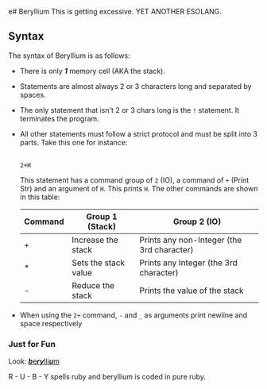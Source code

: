 e# Beryllium
 This is getting excessive. YET ANOTHER ESOLANG.

## Syntax
 The syntax of Beryllium is as follows:
 - There is only ***1*** memory cell (AKA the stack).
 - Statements are almost always 2 or 3 characters long and separated by spaces.
 - The only statement that isn't 2 or 3 chars long is the ```!``` statement. It terminates the program.
 - All other statements must follow a strict protocol and must be split into 3 parts. Take this one for instance: <br><br>
    ```
    2+H
    ```
   This statement has a command group of ```2``` (IO), a command of ```+``` (Print Str) and an argument of ```H```. This prints ```H```. The other commands are shown in this table:

   Command | Group 1 (Stack)      | Group 2 (IO)
   --------|----------------------|------------------------------
   \+      | Increase the stack   | Prints any non-Integer (the 3rd character)
   \*      | Sets the stack value | Prints any Integer (the 3rd character)
   \-      | Reduce the stack     | Prints the value of the stack

 - When using the ```2+``` command, ```-``` and ```_``` as arguments print newline and space respectively

### Just for Fun
 Look: [***b***e***ry***lli***u***m](https://en.wikipedia.org/wiki/Beryllium)
 
 R - U - B - Y spells ruby and beryllium is coded in pure ruby.
